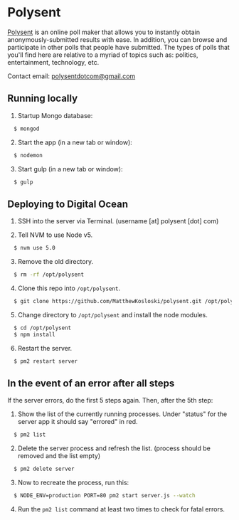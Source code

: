 # Polysent

[Polysent](http://polysent.com/) is an online poll maker that allows you to instantly obtain anonymously-submitted results with ease. In addition, you can browse and participate in other polls that people have submitted. The types of polls that you'll find here are relative to a myriad of topics such as: politics, entertainment, technology, etc.

Contact email: polysentdotcom@gmail.com

## Running locally

1. Startup Mongo database:

```sh
  $ mongod
```

2. Start the app (in a new tab or window):

```sh
  $ nodemon
```

3. Start gulp (in a new tab or window):

```sh
  $ gulp
```

## Deploying to Digital Ocean

1. SSH into the server via Terminal. (username [at] polysent [dot] com)

2. Tell NVM to use Node v5.

```sh
  $ nvm use 5.0
```

3. Remove the old directory.

```sh
  $ rm -rf /opt/polysent
```

4. Clone this repo into `/opt/polysent`.

```sh
  $ git clone https://github.com/MatthewKosloski/polysent.git /opt/polysent
```

5. Change directory to `/opt/polysent` and install the node modules.

```sh
  $ cd /opt/polysent
  $ npm install
```

6. Restart the server.

```sh
  $ pm2 restart server
```

## In the event of an error after all steps

If the server errors, do the first 5 steps again. Then, after the 5th step:

1. Show the list of the currently running processes. Under "status" for the server app it should say "errored" in red.

```sh
  $ pm2 list
```

2. Delete the server process and refresh the list. (process should be removed and the list empty)

```sh
  $ pm2 delete server
```

3. Now to recreate the process, run this:

```sh
  $ NODE_ENV=production PORT=80 pm2 start server.js --watch
```

4. Run the `pm2 list` command at least two times to check for fatal errors.
